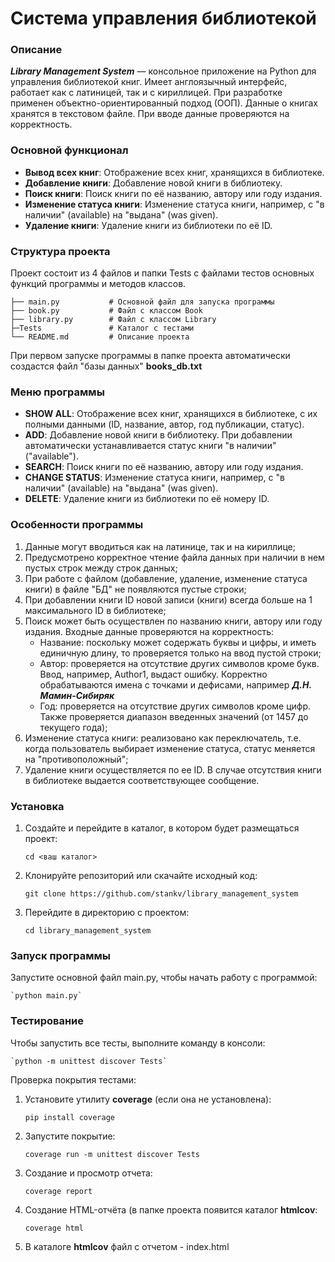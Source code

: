 # Система управления библиотекой
### Описание
***Library Management System*** — консольное приложение на Python для управления библиотекой книг.
Имеет англоязычный интерфейс, работает как с латиницей, так и с кириллицей.
При разработке применен объектно-ориентированный подход (ООП). Данные о книгах хранятся в текстовом файле.
При вводе данные проверяются на корректность.

### Основной функционал
- **Вывод всех книг**: Отображение всех книг, хранящихся в библиотеке.
- **Добавление книги**: Добавление новой книги в библиотеку.
- **Поиск книги**: Поиск книги по её названию, автору или году издания.
- **Изменение статуса книги**: Изменение статуса книги, например, с "в наличии" (available) на "выдана" (was given).
- **Удаление книги**: Удаление книги из библиотеки по её ID.

### Структура проекта
Проект состоит из 4 файлов и папки Tests с файлами тестов основных функций программы и методов классов.
```
├── main.py           # Основной файл для запуска программы
├── book.py           # Файл с классом Book
├── library.py        # Файл с классом Library
├─Tests               # Каталог с тестами
└── README.md         # Описание проекта
```
При первом запуске программы в папке проекта автоматически создастся файл "базы данных" **books_db.txt**

### Меню программы
- **SHOW ALL**: Отображение всех книг, хранящихся в библиотеке, с их полными данными (ID, название, автор, год публикации, статус).
- **ADD**: Добавление новой книги в библиотеку. При добавлении автоматически устанавливается статус книги "в наличии" ("available").
- **SEARCH**: Поиск книги по её названию, автору или году издания.
- **CHANGE STATUS**: Изменение статуса книги, например, с "в наличии" (available) на "выдана" (was given).
- **DELETE**: Удаление книги из библиотеки по её номеру ID.

### Особенности программы

1. Данные могут вводиться как на латинице, так и на кириллице;
2. Предусмотрено корректное чтение файла данных при наличии в нем пустых строк между строк данных;
3. При работе с файлом (добавление, удаление, изменение статуса книги) в файле "БД" не появляются пустые строки;
4. При добавлении книги ID новой записи (книги) всегда больше на 1 максимального ID в библиотеке;
5. Поиск может быть осуществлен по названию книги, автору или году издания. Входные данные проверяются на корректность:
    - Название: поскольку может содержать буквы и цифры, и иметь единичную длину, то проверяется только на ввод пустой строки;
    - Автор: проверяется на отсутствие других символов кроме букв. Ввод, например, Author1, выдаст ошибку. Корректно обрабатываются имена с точками и дефисами, например **_Д.Н. Мамин-Сибиряк_**
    - Год: проверяется на отсутствие других символов кроме цифр. Также проверяется диапазон введенных значений (от 1457 до текущего года);
6. Изменение статуса книги: реализовано как переключатель, т.е. когда пользователь выбирает изменение статуса, статус меняется на "противоположный";
7. Удаление книги осуществляется по ее ID. В случае отсутствия книги в библиотеке выдается соответствующее сообщение.


### Установка
1. Создайте и перейдите в каталог, в котором будет размещаться проект:

    `cd <ваш каталог>`
2. Клонируйте репозиторий или скачайте исходный код:

    `git clone https://github.com/stankv/library_management_system`


3. Перейдите в директорию с проектом:

    `cd library_management_system`



### Запуск программы
Запустите основной файл main.py, чтобы начать работу с программой:

    `python main.py`


### Тестирование
Чтобы запустить все тесты, выполните команду в консоли:

    `python -m unittest discover Tests`

Проверка покрытия тестами:

1. Установите утилиту **coverage** (если она не установлена):

    `pip install coverage`

2. Запустите покрытие:

    `coverage run -m unittest discover Tests`

3. Создание и просмотр отчета:

    `coverage report`

4. Создание HTML-отчёта (в папке проекта появится каталог **htmlcov**:

    `coverage html`

5. В каталоге **htmlcov** файл с отчетом - index.html
